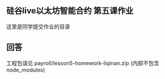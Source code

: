 ## 硅谷live以太坊智能合约 第五课作业
这里是同学提交作业的目录

## 回答
工程包请见 payroll/lesson5-homework-liqinan.zip (内部不包含node_modules)
